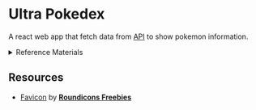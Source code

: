 # Ultra Pokedex

A react web app that fetch data from [API](https://pokeapi.co/api/v2/pokemon?offset=${offset}&limit=${limit}) to show pokemon information.

<details>
<summary>Reference Materials</summary>
<li>[Web Dev Simplified] :<a href="https://www.youtube.com/watch?v=o3ZUc7zH8BE"> Pagination</a></li>
<li>[freeCodeCamp.org] : <a href="https://www.youtube.com/watch?v=4UZrsTqkcW4&t=32441s">React Routing</a></li>
<li>[Coding Journey] : <a href="https://www.youtube.com/watch?v=US_3XvufMLU">Simple Footer</a></li>
</details>

## Resources

- <a href="https://www.flaticon.com/free-icon/ultra-ball_188954">Favicon</a> by <b><a href="https://www.flaticon.com/authors/roundicons-freebies" title="Roundicons Freebies">Roundicons Freebies</a></b>
